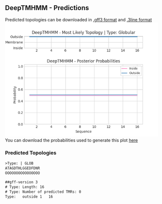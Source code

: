 ## DeepTMHMM - Predictions
Predicted topologies can be downloaded in [.gff3 format](TMRs.gff3) and [.3line format](predicted_topologies.3line)
![picture](plot.png)
You can download the probabilities used to generate this plot [here](Type:_probs.csv)
### Predicted Topologies
```
>Type: | GLOB
ATAGDTHLGGEDFDNR
OOOOOOOOOOOOOOOO

```


```
##gff-version 3
# Type: Length: 16
# Type: Number of predicted TMRs: 0
Type:	outside	1	16				

```
